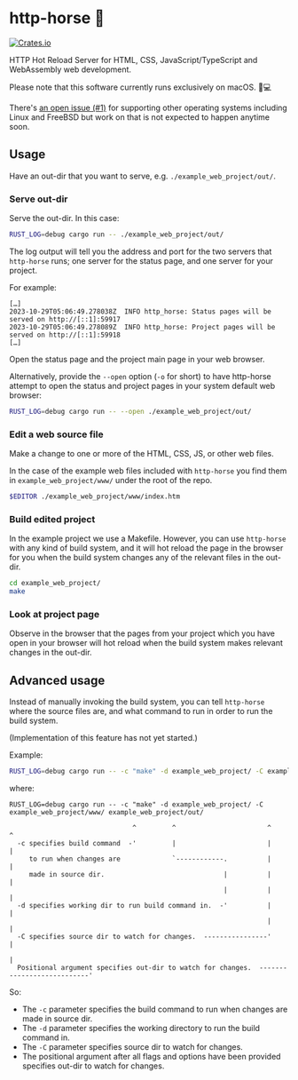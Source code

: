 # http-horse 🐴

[![Crates.io](https://img.shields.io/crates/v/http-horse.svg)](https://crates.io/crates/http-horse)

HTTP Hot Reload Server for HTML, CSS, JavaScript/TypeScript and WebAssembly web development.

Please note that this software currently runs exclusively on macOS. 🍎💻

There's [an open issue (#1)](https://github.com/ctsrc/http-horse/issues/1) for supporting
other operating systems including Linux and FreeBSD but work on that is not expected
to happen anytime soon.

## Usage

Have an out-dir that you want to serve, e.g. `./example_web_project/out/`.

### Serve out-dir

Serve the out-dir. In this case:

```zsh
RUST_LOG=debug cargo run -- ./example_web_project/out/
```

The log output will tell you the address and port for the two servers that `http-horse` runs;
one server for the status page, and one server for your project.

For example:

```text
[…]
2023-10-29T05:06:49.278038Z  INFO http_horse: Status pages will be served on http://[::1]:59917
2023-10-29T05:06:49.278089Z  INFO http_horse: Project pages will be served on http://[::1]:59918
[…]
```

Open the status page and the project main page in your web browser.

Alternatively, provide the `--open` option (`-o` for short) to have http-horse
attempt to open the status and project pages in your system default web browser:

```zsh
RUST_LOG=debug cargo run -- --open ./example_web_project/out/
```

### Edit a web source file

Make a change to one or more of the HTML, CSS, JS, or other web files.

In the case of the example web files included with `http-horse` you find them
in `example_web_project/www/` under the root of the repo.

```zsh
$EDITOR ./example_web_project/www/index.htm
```

### Build edited project

In the example project we use a Makefile. However, you can use `http-horse`
with any kind of build system, and it will hot reload the page in the browser for
you when the build system changes any of the relevant files in the out-dir.

```zsh
cd example_web_project/
make
```

### Look at project page

Observe in the browser that the pages from your project which you have open
in your browser will hot reload when the build system makes relevant changes
in the out-dir.

## Advanced usage

Instead of manually invoking the build system, you can tell `http-horse`
where the source files are, and what command to run in order to run the build system.

(Implementation of this feature has not yet started.)

Example:

```zsh
RUST_LOG=debug cargo run -- -c "make" -d example_web_project/ -C example_web_project/www/ example_web_project/out/
```

where:

```text
RUST_LOG=debug cargo run -- -c "make" -d example_web_project/ -C example_web_project/www/ example_web_project/out/

                               ^         ^                       ^                        ^
  -c specifies build command  -'         |                       |                        |
     to run when changes are             `------------.          |                        |
     made in source dir.                              |          |                        |
                                                      |          |                        |
  -d specifies working dir to run build command in.  -'          |                        |
                                                                 |                        |
  -C specifies source dir to watch for changes.  ----------------'                        |
                                                                                          |
  Positional argument specifies out-dir to watch for changes.  ---------------------------'
```

So:

* The `-c` parameter specifies the build command to run when changes are made in source dir.
* The `-d` parameter specifies the working directory to run the build command in.
* The `-C` parameter specifies source dir to watch for changes.
* The positional argument after all flags and options have been provided specifies out-dir to watch for changes.
